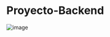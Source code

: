 # Proyecto-Backend


![image](https://user-images.githubusercontent.com/88942550/202056508-abfe64be-7afe-49c2-bd6a-4fbe24d77aa3.png)
